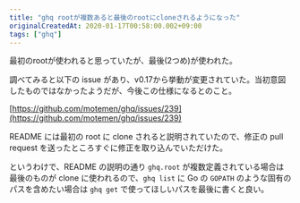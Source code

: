```yaml
---
title: "ghq rootが複数あると最後のrootにcloneされるようになった"
originalCreatedAt: 2020-01-17T00:58:00.002+09:00
tags: ["ghq"]
---
```

最初のrootが使われると思っていたが、最後(2つめ)が使われた。

調べてみると以下の issue があり、v0.17から挙動が変更されていた。当初意図したものではなかったようだが、今後この仕様になるとのこと。

[https://github.com/motemen/ghq/issues/239](https://github.com/motemen/ghq/issues/239)

README には最初の root に clone されると説明されていたので、修正の pull request を送ったところすぐに修正を取り込んでいただけた。

というわけで、README の説明の通り `ghq.root` が複数定義されている場合は最後のものが clone に使われるので、`ghq list` に Go の `GOPATH` のような固有のパスを含めたい場合は `ghq get` で使ってほしいパスを最後に書くと良い。
